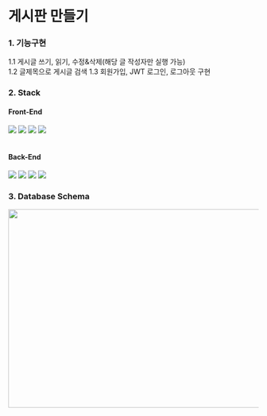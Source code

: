# 게시판 만들기

### 1. 기능구현
1.1 게시글 쓰기, 읽기, 수정&삭제(해당 글 작성자만 실행 가능)
<br>
1.2 글제목으로 게시글 검색
1.3 회원가입, JWT 로그인, 로그아웃 구현
   

### 2. Stack
<div>
  <h4>Front-End</h4>
  <img src="https://img.shields.io/badge/react-61DAFB?style=for-the-badge&logo=react&logoColor=black">
  <img src="https://img.shields.io/badge/javascript-F7DF1E?style=for-the-badge&logo=javascript&logoColor=black">
  <img src="https://img.shields.io/badge/html-E34F26?style=for-the-badge&logo=html5&logoColor=white">
  <img src="https://img.shields.io/badge/css-06B6D4?style=for-the-badge&logo=css3&logoColor=white">
  
</div>  
<br>
<div>
  <h4>Back-End</h4>
  <img src="https://img.shields.io/badge/node.js-339933?style=for-the-badge&logo=Node.js&logoColor=white">
  <img src="https://img.shields.io/badge/express-000000?style=for-the-badge&logo=express&logoColor=white">
  <img src="https://img.shields.io/badge/mysql-4479A1?style=for-the-badge&logo=mysql&logoColor=white">
  <img src="https://img.shields.io/badge/sequelize-E95420?style=for-the-badge&logo=sequelize&logoColor=white">
</div>  


### 3. Database Schema
<img src="https://github.com/noahkimDev/noticeboard/assets/68933325/7627e8e7-5ec4-4770-80ea-11691292e465" width="600" height="400">




